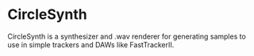 # CircleSynth

CircleSynth is a synthesizer and .wav renderer for generating samples to use in
simple trackers and DAWs like FastTrackerII. 